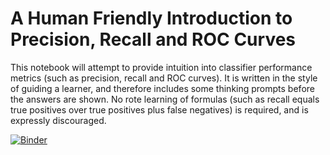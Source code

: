 # A Human Friendly Introduction to Precision, Recall and ROC Curves
This notebook will attempt to provide intuition into classifier performance metrics (such as precision, recall and ROC curves). It is written in the style of guiding a learner, and therefore includes some thinking prompts before the answers are shown. No rote learning of formulas (such as recall equals true positives over true positives plus false negatives) is required, and is expressly discouraged.

[![Binder](https://mybinder.org/badge.svg)](https://mybinder.org/v2/gh/pasank/precision-recall-roc-explanation/master?filepath=A%2520Human%2520Friendly%2520Introduction%2520to%2520Precision%252C%2520Recall%2520and%2520ROC%2520Curves.ipynb)